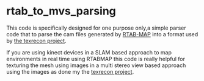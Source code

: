 # rtab_to_mvs_parsing
This code is specifically designed for one purpose only,a simple parser code that to parse the cam files generated by [RTAB-MAP](http://introlab.github.io/rtabmap/) into a format used by [the texrecon project](https://github.com/nmoehrle/mvs-texturing).  

If you are using kinect devices in a SLAM based approach to map environments in real time using RTABMAP this code is really helpful for texturing the mesh using images in a multi stereo view based approach using the images as done my the [texrecon project](http://www.gcc.tu-darmstadt.de/home/proj/texrecon/).  

